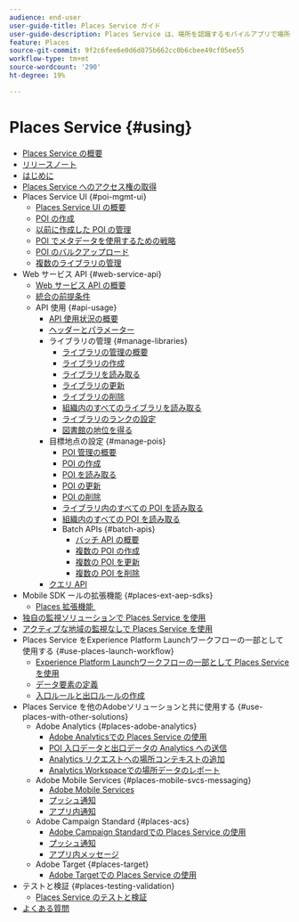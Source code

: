 ```yaml
---
audience: end-user
user-guide-title: Places Service ガイド
user-guide-description: Places Service は、場所を認識するモバイルアプリで場所のコンテキストを理解できるようにする位置情報サービスです。
feature: Places
source-git-commit: 9f2c6fee6e0d6d075b662cc0b6cbee49cf05ee55
workflow-type: tm+mt
source-wordcount: '290'
ht-degree: 19%

---
```



# Places Service {#using}

+ [Places Service の概要](home.md)
+ [リリースノート](release-notes.md)
+ [はじめに](getting-started.md)
+ [Places Service へのアクセス権の取得](places-gain-access.md)
+ Places Service UI {#poi-mgmt-ui}
   + [Places Service UI の概要](poi-mgmt-ui/poi-mgmt-ui-overview.md)
   + [POI の作成](poi-mgmt-ui/create-a-poi-ui.md)
   + [以前に作成した POI の管理](poi-mgmt-ui/managing-pois-in-the-places-ui.md)
   + [POI でメタデータを使用するための戦略](poi-mgmt-ui/metadata-with-pois.md)
   + [POI のバルクアップロード](poi-mgmt-ui/bulk-upload-pois.md)
   + [複数のライブラリの管理](poi-mgmt-ui/manage-libraries-in-the-places-ui.md)
+ Web サービス API {#web-service-api}
   + [Web サービス API の概要](web-service-api/places-web-services.md)
   + [統合の前提条件](web-service-api/adobe-i-o-integration.md)
   + API 使用 {#api-usage}
      + [API 使用状況の概要](web-service-api/api-usage/api-usage-overview.md)
      + [ヘッダーとパラメーター](web-service-api/api-usage/headers-and-parameters.md)
      + ライブラリの管理 {#manage-libraries}
         + [ライブラリの管理の概要](web-service-api/api-usage/manage-libraries/manage-libraries.md)
         + [ライブラリの作成](web-service-api/api-usage/manage-libraries/create-a-library.md)
         + [ライブラリを読み取る](web-service-api/api-usage/manage-libraries/read-a-library.md)
         + [ライブラリの更新](web-service-api/api-usage/manage-libraries/update-a-library.md)
         + [ライブラリの削除](web-service-api/api-usage/manage-libraries/delete-a-library.md)
         + [組織内のすべてのライブラリを読み取る](web-service-api/api-usage/manage-libraries/read-all-libraries-in-your-organization.md)
         + [ライブラリのランクの設定](web-service-api/api-usage/manage-libraries/set-a-ran-on-your-libraries.md)
         + [図書館の地位を得る](web-service-api/api-usage/manage-libraries/get-a-librarys-rank.md)
      + 目標地点の設定 {#manage-pois}
         + [POI 管理の概要](web-service-api/api-usage/manage-pois/manage-pois.md)
         + [POI の作成](web-service-api/api-usage/manage-pois/create-a-poi.md)
         + [POI を読み取る](web-service-api/api-usage/manage-pois/read-a-poi.md)
         + [POI の更新](web-service-api/api-usage/manage-pois/update-a-poi.md)
         + [POI の削除](web-service-api/api-usage/manage-pois/delete-a-poi.md)
         + [ライブラリ内のすべての POI を読み取る](web-service-api/api-usage/manage-pois/read-all-pois-in-a-library.md)
         + [組織内のすべての POI を読み取る](web-service-api/api-usage/manage-pois/read-all-pois-in-your-organization.md)
         + Batch APIs {#batch-apis}
            + [バッチ API の概要](web-service-api/api-usage/manage-pois/batch-apis/batch-apis.md)
            + [複数の POI の作成](web-service-api/api-usage/manage-pois/batch-apis/create-multiple-pois.md)
            + [複数の POI を更新](web-service-api/api-usage/manage-pois/batch-apis/update-multiple-pois.md)
            + [複数の POI を削除](web-service-api/api-usage/manage-pois/batch-apis/delete-multiple-pois.md)
      + [クエリ API](web-service-api/api-usage/query-apis.md)
+ Mobile SDK ールの拡張機能 {#places-ext-aep-sdks}
   + [Places 拡張機能 &#x200B;](places-ext-aep-sdks/places-extension/places-extension.md)
+ [独自の監視ソリューションで Places Service を使用](using-your-own-monitor.md)
+ [アクティブな地域の監視なしで Places Service を使用](use-places-without-active-monitoring.md)
+ Places Service をExperience Platform Launchワークフローの一部として使用する {#use-places-launch-workflow}
   + [Experience Platform Launchワークフローの一部として Places Service を使用](use-places-launch-workflow/places-launch-workflow.md)
   + [データ要素の定義](use-places-launch-workflow/define-data-elements.md)
   + [入口ルールと出口ルールの作成](use-places-launch-workflow/create-rule-places-property.md)
+ Places Service を他のAdobeソリューションと共に使用する {#use-places-with-other-solutions}
   + Adobe Analytics {#places-adobe-analytics}
      + [Adobe Analyticsでの Places Service の使用](use-places-with-other-solutions/places-adobe-analytics/use-places-analytics-overview.md)
      + [POI 入口データと出口データの Analytics への送信](use-places-with-other-solutions/places-adobe-analytics/use-places-adobe-analytics.md)
      + [Analytics リクエストへの場所コンテキストの追加](use-places-with-other-solutions/places-adobe-analytics/run-reports-aa-places-data.md)
      + [Analytics Workspaceでの場所データのレポート](use-places-with-other-solutions/places-adobe-analytics/places-in-workspace.md)
   + Adobe Mobile Services {#places-mobile-svcs-messaging}
      + [Adobe Mobile Services](use-places-with-other-solutions/places-mobile-svcs-for-messaging/use-places-mobie-svcs-messaging.md)
      + [プッシュ通知](use-places-with-other-solutions/places-mobile-svcs-for-messaging/mobile-svcs-messaging-push.md)
      + [アプリ内通知](use-places-with-other-solutions/places-mobile-svcs-for-messaging/mobile-svcs-messaging-inapp.md)
   + Adobe Campaign Standard {#places-acs}
      + [Adobe Campaign Standardでの Places Service の使用](use-places-with-other-solutions/places-acs/places-acs-overview.md)
      + [プッシュ通知](use-places-with-other-solutions/places-acs/places-acs-push-notifications.md)
      + [アプリ内メッセージ](use-places-with-other-solutions/places-acs/places-acs-in-app-messages.md)
   + Adobe Target {#places-target}
      + [Adobe Targetでの Places Service の使用](use-places-with-other-solutions/places-target/places-target.md)
+ テストと検証 {#places-testing-validation}
   + [Places Service のテストと検証](places-testing-validation/test-validate-places.md)
+ [よくある質問](places-faqs.md)
